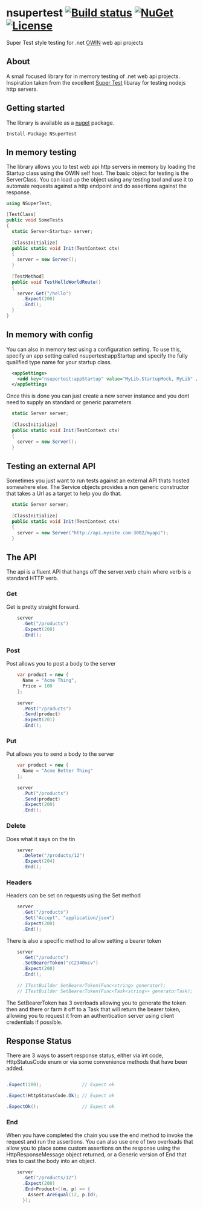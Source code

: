 # nsupertest [![Build status](https://ci.appveyor.com/api/projects/status/a1htkm0xyg2wih6c?svg=true)](https://ci.appveyor.com/project/pshort/nsupertest) [![NuGet](https://img.shields.io/nuget/v/NSuperTest.svg)](https://www.nuget.org/packages/NSuperTest) [![License](https://img.shields.io/github/license/mashape/apistatus.svg)](https://en.wikipedia.org/wiki/MIT_License)

Super Test style testing for .net [OWIN](http://owin.org/) web api projects

## About

A small focused library for in memory testing of .net web api projects. Inspiration taken from the excellent [Super Test](https://github.com/visionmedia/supertest) libaray for testing nodejs http servers.

## Getting started

The library is available as a [nuget](https://www.nuget.org/packages/NSuperTest) package.
```
Install-Package NSuperTest
```

## In memory testing
The library allows you to test web api http servers in memory by loading the Startup class using the OWIN self host. The basic object for testing is the ServerClass. You can load up the object using any testing tool and use it to automate requests against a http endpoint and do assertions against the response.

```C#
using NSuperTest;

[TestClass]
public void SomeTests
{
  static Server<Startup> server;
  
  [ClassInitialize]
  public static void Init(TestContext ctx) 
  {
    server = new Server();
  }
  
  [TestMethod]
  public void TestHelloWorldRoute()
  {
    server.Get("/hello")
      .Expect(200)
      .End();
  }
}
```

## In memory with config
You can also in memory test using a configuration setting. To use this, specify an app setting called nsupertest:appStartup and specify the fully qualified type name for your startup class.

```XML
  <appSettings>
    <add key="nsupertest:appStartup" value="MyLib.StartupMock, MyLib" />
  </appSettings
```

Once this is done you can just create a new server instance and you dont need to supply an standard or generic parameters

```C#
  static Server server;
  
  [ClassInitialize]
  public static void Init(TestContext ctx)
  {
    server = new Server();
  }
```

## Testing an external API
Sometimes you just want to run tests against an external API thats hosted somewhere else. The Service objects provides a non generic constructor that takes a Url as a target to help you do that.

```C#
  static Server server;
  
  [ClassInitialize]
  public static void Init(TestContext ctx) 
  {
    server = new Server("http://api.mysite.com:3002/myapi");
  }
```

## The API
The api is a fluent API that hangs off the server.verb chain where verb is a standard HTTP verb.

### Get
Get is pretty straight forward.

```C#
    server
      .Get("/products")
      .Expect(200)
      .End();
```

### Post
Post allows you to post a body to the server

```C#
    var product = new {
      Name = "Acme Thing",
      Price = 100
    };
    
    server
      .Post("/products")
      .Send(product)
      .Expect(201)
      .End();
```
### Put
Put allows you to send a body to the server

```C#
    var product = new {
      Name = "Acme Better Thing"
    };
    
    server
      .Put("/products")
      .Send(product)
      .Expect(200)
      .End();
```

### Delete
Does what it says on the tin

```C#
    server
      .Delete("/products/12")
      .Expect(204)
      .End();
```

### Headers
Headers can be set on requests using the Set method

```C#
    server
      .Get("/products")
      .Set("Accept", "application/json")
      .Expect(200)
      .End();
```
There is also a specific method to allow setting a bearer token
```C#
    server
      .Get("/products")
      .SetBearerToken("cC2340xcv")
      .Expect(200)
      .End();
      
    // ITestBuilder SetBearerToken(Func<string> generator);
    // ITestBuilder SetBearerToken(Func<Task<string>> generatorTask);
```
The SetBearerToken has 3 overloads allowing you to generate the token then and there or farm it off to a Task that will return the bearer token, allowing you to request it from an authentication server using client credentials if possible.

## Response Status

There are 3 ways to assert response status, either via int code, HttpStatusCode enum or via some convenience methods that have been added. 

```C#

.Expect(200);               // Expect ok

.Expect(HttpStatusCode.Ok); // Expect ok

.ExpectOk();                // Expect ok

```

### End
When you have completed the chain you use the end method to invoke the request and run the assertions. You can also use one of two overloads that allow you to place some custom assertions on the response using the HttpResponseMessage object returned, or a Generic version of End that tries to cast the body into an object.
```C#
    server
      .Get("/products/12")
      .Expect(200)
      .End<Product>((m, p) => {
        Assert.AreEqual(12, p.Id);
      });
```
